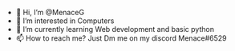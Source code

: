 - 👋 Hi, I’m @MenaceG
- 👀 I’m interested in Computers
- 🌱 I’m currently learning Web development and basic python
- 📫 How to reach me? Just Dm me on my discord Menace#6529

<!---
MenaceG/MenaceG is a ✨ special ✨ repository because its `README.md` (this file) appears on your GitHub profile.
You can click the Preview link to take a look at your changes.
--->
